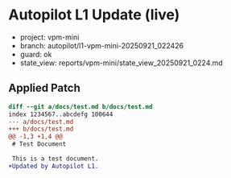 # Autopilot L1 Update (live)
- project: vpm-mini
- branch: autopilot/l1-vpm-mini-20250921_022426
- guard: ok
- state_view: reports/vpm-mini/state_view_20250921_0224.md

## Applied Patch
```diff
diff --git a/docs/test.md b/docs/test.md
index 1234567..abcdefg 100644
--- a/docs/test.md
+++ b/docs/test.md
@@ -1,3 +1,4 @@
 # Test Document

 This is a test document.
+Updated by Autopilot L1.
```
